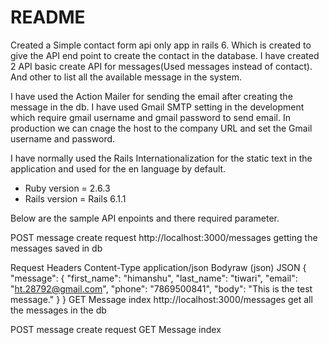 # README

Created a Simple contact form api only app in rails 6. Which is created to give the API end point to create the contact in the database. I have created 2 API basic create API for messages(Used messages instead of contact). And other to list all the available message in the system.

I have used the Action Mailer for sending the email after creating the message in the db. I have used Gmail SMTP setting in the development which require gmail username and gmail password to send email. In production we can cnage the host to the company URL and set the Gmail username and password.

I have normally used the Rails Internationalization for the static text in the application and used for the en language by default.

* Ruby version = 2.6.3
* Rails version = Rails 6.1.1

Below are the sample API enpoints and there required parameter.

POST
message create request
http://localhost:3000/messages
getting the messages saved in db

Request Headers
Content-Type
application/json
Bodyraw (json)
JSON
{
  "message": {
    "first_name": "himanshu",
    "last_name": "tiwari",
    "email": "ht.28792@gmail.com",
    "phone": "7869500841",
    "body": "This is the test message."
  }
}
GET
Message index
http://localhost:3000/messages
get all the messages in the db


POST
message create request
GET
Message index


